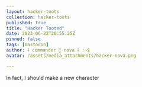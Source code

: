 ```yaml
---
layout: hacker-toots
collection: hacker-toots
published: true
title: "Hacker Tooted"
date: 2023-06-22T20:55:25Z
pinned: false
tags: [mastodon]
author: ⸸ commander ░ nova ⸸ :~$
avatar: /assets/media_attachments/hacker-nova.png

---
```


<p>In fact, I should make a new character</p>


